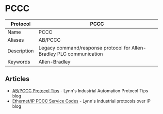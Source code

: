# PCCC

| Protocol | PCCC |
|---|---|
| Name | PCCC |
| Aliases | AB/PCCC |
| Description | Legacy command/response protocol for Allen-Bradley PLC communication |
| Keywords | Allen-Bradley |

## Articles
- [AB/PCCC Protocol Tips](https://web.archive.org/web/20230331091311/http://iatips.com/pccc_tips.html) - Lynn's Industrial Automation Protocol Tips blog
- [Ethernet/IP PCCC Service Codes](https://iatip.blogspot.com/2008/11/ethernetip-pccc-service-codes.html) - Lynn's Industrial protocols over IP blog
